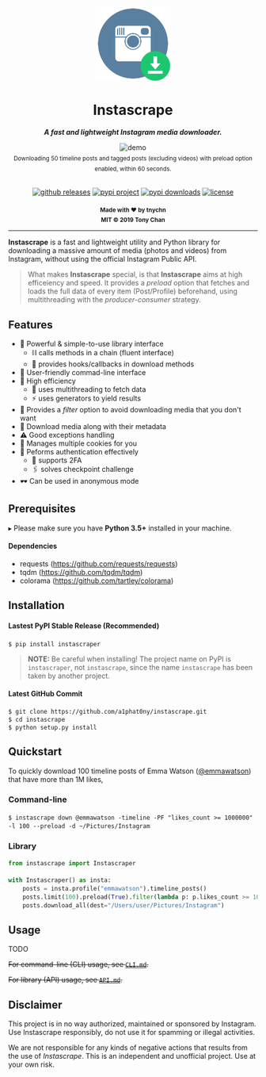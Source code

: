 <p align="center"><img alt="logo" src="./logo.png" width="150" height="150"></p>

<h1 align="center">Instascrape</h1>

<p align="center"><strong><i>A fast and lightweight Instagram media downloader.</i></strong></p>

<div align="center">
  <img alt="demo" src="./demo.gif" width="480" height="320">
</div>
<div align="center">
  <sub>Downloading 50 timeline posts and tagged posts (excluding videos) with preload option enabled, within 60 seconds.</sub>
</div>

<br>

<p align="center">
  <a href="https://github.com/a1phat0ny/instascrape/releases"><img alt="github releases" src="https://img.shields.io/github/v/release/a1phat0ny/instascrape"></a>
  <a href="https://pypi.python.org/pypi/instascraper"><img alt="pypi project" src="https://img.shields.io/pypi/v/instascraper.svg"></a>
  <a href="https://pypi.python.org/pypi/instascraper"><img alt="pypi downloads" src="https://img.shields.io/pypi/dm/instascraper.svg"></a>
  <a href="./LICENSE.txt"><img alt="license" src="https://img.shields.io/github/license/a1phat0ny/instascrape.svg"></a>
</p>

<div align="center">
    <sub><strong>Made with ♥︎ by tnychn</strong></sub>
    <br>
    <sub><strong>MIT © 2019 Tony Chan</strong></sub>
</div>

---

**Instascrape** is a fast and lightweight utility and Python library for downloading a massive amount of media (photos and videos)
from Instagram, without using the official Instagram Public API.

> What makes **Instascrape** special, is that **Instascrape** aims at high efficeiency and speed.
> It provides a *preload* option that fetches and loads the full data of every item (Post/Profile) beforehand,
> using multithreading with the *producer-consumer* strategy.

## Features

* 🔌 Powerful & simple-to-use library interface
  * ⛓ calls methods in a chain (fluent interface)
  * 🔩 provides hooks/callbacks in download methods
* 🚸 User-friendly commad-line interface
* 💨 High efficiency
  * 🧵 uses multithreading to fetch data
  * ⚡️ uses generators to yield results
* 🔎 Provides a *filter* option to avoid downloading media that you don't want
* 📑 Download media along with their metadata
* ⚠️ Good exceptions handling
* 🍪 Manages multiple cookies for you
* 🔑 Peforms authentication effectively
  * 🔐 supports 2FA
  * 🖇 solves checkpoint challenge
* 🕶 Can be used in anonymous mode

## Prerequisites

▸ Please make sure you have **Python 3.5+** installed in your machine.

#### Dependencies

* requests (https://github.com/requests/requests)
* tqdm (https://github.com/tqdm/tqdm)
* colorama (https://github.com/tartley/colorama)

## Installation

#### Lastest PyPI Stable Release (Recommended)

`$ pip install instascraper`

> **NOTE:** Be careful when installing! The project name on PyPI is `instascraper`, not `instascrape`,
>since the name `instascrape` has been taken by another project.

#### Latest GitHub Commit

```shell script
$ git clone https://github.com/a1phat0ny/instascrape.git
$ cd instascrape
$ python setup.py install
```

## Quickstart

To quickly download 100 timeline posts of Emma Watson ([@emmawatson](https://instagram.com/emmawatson)) that have more than 1M likes, 

### Command-line

`$ instascrape down @emmawatson -timeline -PF "likes_count >= 1000000" -l 100 --preload -d ~/Pictures/Instagram`

### Library

```python
from instascrape import Instascraper

with Instascraper() as insta:
    posts = insta.profile("emmawatson").timeline_posts()
    posts.limit(100).preload(True).filter(lambda p: p.likes_count >= 1000000)
    posts.download_all(dest="/Users/user/Pictures/Instagram")
```

## Usage

TODO

~~For command-line (CLI) usage, see [`CLI.md`](./CLI.md).~~

~~For library (API) usage, see [`API.md`](./API.md).~~

## Disclaimer

This project is in no way authorized, maintained or sponsored by Instagram. Use Instascrape responsibly,
do not use it for spamming or illegal activities.

We are not responsible for any kinds of negative actions that results from the use of *Instascrape*.
This is an independent and unofficial project. Use at your own risk.

